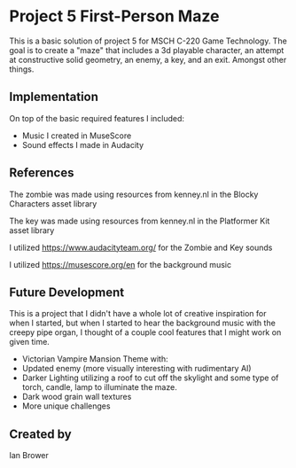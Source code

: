 # Project 5 First-Person Maze
This is a basic solution of project 5 for MSCH C-220 Game Technology. The goal is to create a "maze" that includes a 3d playable character, an attempt at constructive solid geometry, an enemy, a key, and an exit. Amongst other things. 



## Implementation
On top of the basic required features I included:
- Music I created in MuseScore
- Sound effects I made in Audacity

## References
The zombie was made using resources from kenney.nl in the Blocky Characters asset library

The key was made using resources from kenney.nl in the Platformer Kit asset library

I utilized https://www.audacityteam.org/ for the Zombie and Key sounds

I utilized https://musescore.org/en for the background music 

## Future Development
This is a project that I didn't have a whole lot of creative inspiration for when I started, but when I started to hear the background music with the creepy pipe organ, I thought of a couple cool features that I might work on given time.
- Victorian Vampire Mansion Theme with:
- Updated enemy (more visually interesting with rudimentary AI)
- Darker Lighting utilizing a roof to cut off the skylight and some type of torch, candle, lamp to illuminate the maze.
- Dark wood grain wall textures
- More unique challenges
## Created by
Ian Brower
